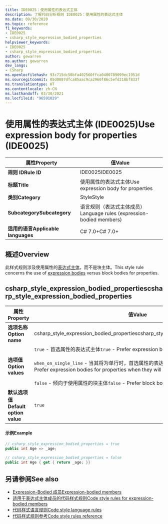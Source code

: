 ```yaml
---
title: IDE0025：使用属性的表达式主体
description: 了解代码分析规则 IDE0025：使用属性的表达式主体
ms.date: 09/30/2020
ms.topic: reference
f1_keywords:
- IDE0025
- csharp_style_expression_bodied_properties
helpviewer_keywords:
- IDE0025
- csharp_style_expression_bodied_properties
author: gewarren
ms.author: gewarren
dev_langs:
- CSharp
ms.openlocfilehash: 93c715dc50bfa402560ffca0400789099ec1951d
ms.sourcegitcommit: 05d0087dfca85aac9ca2960f86c5efd218bf833f
ms.translationtype: HT
ms.contentlocale: zh-CN
ms.lasthandoff: 03/30/2021
ms.locfileid: "96591029"
---
```

# <a name="use-expression-body-for-properties-ide0025"></a><span data-ttu-id="2c813-103">使用属性的表达式主体 (IDE0025)</span><span class="sxs-lookup"><span data-stu-id="2c813-103">Use expression body for properties (IDE0025)</span></span>

|<span data-ttu-id="2c813-104">属性</span><span class="sxs-lookup"><span data-stu-id="2c813-104">Property</span></span>|<span data-ttu-id="2c813-105">值</span><span class="sxs-lookup"><span data-stu-id="2c813-105">Value</span></span>|
|-|-|
| <span data-ttu-id="2c813-106">**规则 ID**</span><span class="sxs-lookup"><span data-stu-id="2c813-106">**Rule ID**</span></span> | <span data-ttu-id="2c813-107">IDE0025</span><span class="sxs-lookup"><span data-stu-id="2c813-107">IDE0025</span></span> |
| <span data-ttu-id="2c813-108">**标题**</span><span class="sxs-lookup"><span data-stu-id="2c813-108">**Title**</span></span> | <span data-ttu-id="2c813-109">使用属性的表达式主体</span><span class="sxs-lookup"><span data-stu-id="2c813-109">Use expression body for properties</span></span> |
| <span data-ttu-id="2c813-110">**类别**</span><span class="sxs-lookup"><span data-stu-id="2c813-110">**Category**</span></span> | <span data-ttu-id="2c813-111">Style</span><span class="sxs-lookup"><span data-stu-id="2c813-111">Style</span></span> |
| <span data-ttu-id="2c813-112">**Subcategory**</span><span class="sxs-lookup"><span data-stu-id="2c813-112">**Subcategory**</span></span> | <span data-ttu-id="2c813-113">语言规则（表达式主体成员）</span><span class="sxs-lookup"><span data-stu-id="2c813-113">Language rules (expression-bodied members)</span></span> |
| <span data-ttu-id="2c813-114">**适用的语言**</span><span class="sxs-lookup"><span data-stu-id="2c813-114">**Applicable languages**</span></span> | <span data-ttu-id="2c813-115">C# 7.0+</span><span class="sxs-lookup"><span data-stu-id="2c813-115">C# 7.0+</span></span> |

## <a name="overview"></a><span data-ttu-id="2c813-116">概述</span><span class="sxs-lookup"><span data-stu-id="2c813-116">Overview</span></span>

<span data-ttu-id="2c813-117">此样式规则涉及使用属性的[表达式主体](../../../csharp/programming-guide/statements-expressions-operators/expression-bodied-members.md)，而不是块主体。</span><span class="sxs-lookup"><span data-stu-id="2c813-117">This style rule concerns the use of [expression bodies](../../../csharp/programming-guide/statements-expressions-operators/expression-bodied-members.md) versus block bodies for properties.</span></span>

## <a name="csharp_style_expression_bodied_properties"></a><span data-ttu-id="2c813-118">csharp_style_expression_bodied_properties</span><span class="sxs-lookup"><span data-stu-id="2c813-118">csharp_style_expression_bodied_properties</span></span>

|<span data-ttu-id="2c813-119">属性</span><span class="sxs-lookup"><span data-stu-id="2c813-119">Property</span></span>|<span data-ttu-id="2c813-120">值</span><span class="sxs-lookup"><span data-stu-id="2c813-120">Value</span></span>|
|-|-|
| <span data-ttu-id="2c813-121">**选项名称**</span><span class="sxs-lookup"><span data-stu-id="2c813-121">**Option name**</span></span> | <span data-ttu-id="2c813-122">csharp_style_expression_bodied_properties</span><span class="sxs-lookup"><span data-stu-id="2c813-122">csharp_style_expression_bodied_properties</span></span>
| <span data-ttu-id="2c813-123">**选项值**</span><span class="sxs-lookup"><span data-stu-id="2c813-123">**Option values**</span></span> | <span data-ttu-id="2c813-124">`true` - 首选属性的表达式主体</span><span class="sxs-lookup"><span data-stu-id="2c813-124">`true` - Prefer expression bodies for properties</span></span><br /><br /><span data-ttu-id="2c813-125">`when_on_single_line` - 当其将为单行时，首选属性的表达式主体</span><span class="sxs-lookup"><span data-stu-id="2c813-125">`when_on_single_line` - Prefer expression bodies for properties when they will be a single line</span></span><br /><br /><span data-ttu-id="2c813-126">`false` - 倾向于使用属性的块主体</span><span class="sxs-lookup"><span data-stu-id="2c813-126">`false` - Prefer block bodies for properties</span></span> |
| <span data-ttu-id="2c813-127">**默认选项值**</span><span class="sxs-lookup"><span data-stu-id="2c813-127">**Default option value**</span></span> | `true` |

#### <a name="example"></a><span data-ttu-id="2c813-128">示例</span><span class="sxs-lookup"><span data-stu-id="2c813-128">Example</span></span>

```csharp
// csharp_style_expression_bodied_properties = true
public int Age => _age;

// csharp_style_expression_bodied_properties = false
public int Age { get { return _age; }}
```

## <a name="see-also"></a><span data-ttu-id="2c813-129">另请参阅</span><span class="sxs-lookup"><span data-stu-id="2c813-129">See also</span></span>

- [<span data-ttu-id="2c813-130">Expression-Bodied 成员</span><span class="sxs-lookup"><span data-stu-id="2c813-130">Expression-bodied members</span></span>](../../../csharp/programming-guide/statements-expressions-operators/expression-bodied-members.md)
- [<span data-ttu-id="2c813-131">适用于表达式主体成员的代码样式规则</span><span class="sxs-lookup"><span data-stu-id="2c813-131">Code style rules for expression-bodied members</span></span>](expression-bodied-members.md)
- [<span data-ttu-id="2c813-132">代码样式语言规则</span><span class="sxs-lookup"><span data-stu-id="2c813-132">Code style language rules</span></span>](language-rules.md)
- [<span data-ttu-id="2c813-133">代码样式规则参考</span><span class="sxs-lookup"><span data-stu-id="2c813-133">Code style rules reference</span></span>](index.md)
